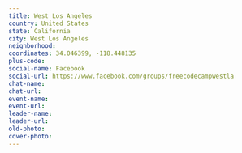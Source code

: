```yaml
---
title: West Los Angeles
country: United States
state: California
city: West Los Angeles
neighborhood: 
coordinates: 34.046399, -118.448135
plus-code:
social-name: Facebook
social-url: https://www.facebook.com/groups/freecodecampwestla
chat-name:
chat-url:
event-name:
event-url:
leader-name:
leader-url:
old-photo: 
cover-photo:
---
```

